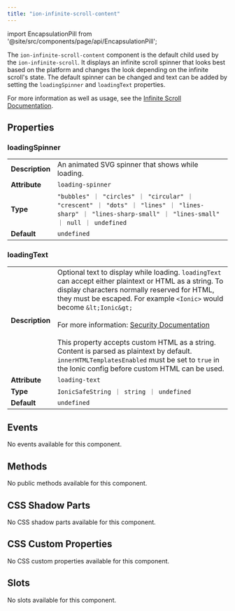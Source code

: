 ```yaml
---
title: "ion-infinite-scroll-content"
---
```


import EncapsulationPill from '@site/src/components/page/api/EncapsulationPill';

The `ion-infinite-scroll-content` component is the default child used by the `ion-infinite-scroll`. It displays an infinite scroll spinner that looks best based on the platform and changes the look depending on the infinite scroll's state. The default spinner can be changed and text can be added by setting the `loadingSpinner` and `loadingText` properties.

For more information as well as usage, see the [Infinite Scroll Documentation](./infinite-scroll.md#infinite-scroll-content).

## Properties

### loadingSpinner

|                 |                                                                                                                                                         |
| --------------- | ------------------------------------------------------------------------------------------------------------------------------------------------------- |
| **Description** | An animated SVG spinner that shows while loading.                                                                                                       |
| **Attribute**   | `loading-spinner`                                                                                                                                       |
| **Type**        | `"bubbles" ｜ "circles" ｜ "circular" ｜ "crescent" ｜ "dots" ｜ "lines" ｜ "lines-sharp" ｜ "lines-sharp-small" ｜ "lines-small" ｜ null ｜ undefined` |
| **Default**     | `undefined`                                                                                                                                             |

### loadingText

|                 |                                                                                                                                                                                                                                                                                                                                                                                                                                                                                                                                                      |
| --------------- | ---------------------------------------------------------------------------------------------------------------------------------------------------------------------------------------------------------------------------------------------------------------------------------------------------------------------------------------------------------------------------------------------------------------------------------------------------------------------------------------------------------------------------------------------------- |
| **Description** | Optional text to display while loading. `loadingText` can accept either plaintext or HTML as a string. To display characters normally reserved for HTML, they must be escaped. For example `<Ionic>` would become `&lt;Ionic&gt;`<br /><br />For more information: [Security Documentation](https://ionicframework.com/docs/faq/security)<br /><br />This property accepts custom HTML as a string. Content is parsed as plaintext by default. `innerHTMLTemplatesEnabled` must be set to `true` in the Ionic config before custom HTML can be used. |
| **Attribute**   | `loading-text`                                                                                                                                                                                                                                                                                                                                                                                                                                                                                                                                       |
| **Type**        | `IonicSafeString ｜ string ｜ undefined`                                                                                                                                                                                                                                                                                                                                                                                                                                                                                                             |
| **Default**     | `undefined`                                                                                                                                                                                                                                                                                                                                                                                                                                                                                                                                          |

## Events

No events available for this component.

## Methods

No public methods available for this component.

## CSS Shadow Parts

No CSS shadow parts available for this component.

## CSS Custom Properties

No CSS custom properties available for this component.

## Slots

No slots available for this component.
